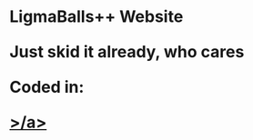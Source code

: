 <h1>LigmaBalls++ Website
<p>Just skid it already, who cares</p>
<p>Coded in:</p>
<a href="[![GitHub WidgetBox](https://github-widgetbox.vercel.app/api/skills?names=js,html,css)](https://github.com/Jurredr/github-widgetbox)">>/a>

